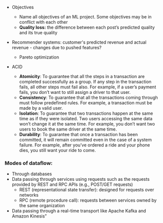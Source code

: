 - Objectives 
	- Name all objectives of an ML project. Some objectives may be in conflict with each other
	- **Quality loss:** the difference between each post’s predicted quality and its true quality
	
- Recommender systems: customer's predicted revenue and actual revenue - changes due to pushed features?
	- Pareto optimization
	
- ACID
	- **Atomicity**: To guarantee that all the steps in a transaction are completed successfully as a group. If any step in the transaction fails, all other steps must fail also. For example, if a user’s payment fails, you don’t want to still assign a driver to that user.
	- **Consistency**: To guarantee that all the transactions coming through must follow predefined rules. For example, a transaction must be made by a valid user.
	- **Isolation**: To guarantee that two transactions happen at the same time as if they were isolated. Two users accessing the same data won’t change it at the same time. For example, you don’t want two users to book the same driver at the same time.
	- **Durability**: To guarantee that once a transaction has been committed, it will remain committed even in the case of a system failure. For example, after you’ve ordered a ride and your phone dies, you still want your ride to come.

### Modes of dataflow:
- Through databases
- Data passing through services using requests such as the requests provided by REST and RPC APIs (e.g., POST/GET requests)
	- REST (representational state transfer): designed for requests over networks
	- RPC (remote procedure call): requests between services owned by the same organization
- Data passing through a real-time transport like Apache Kafka and Amazon Kinesis”
